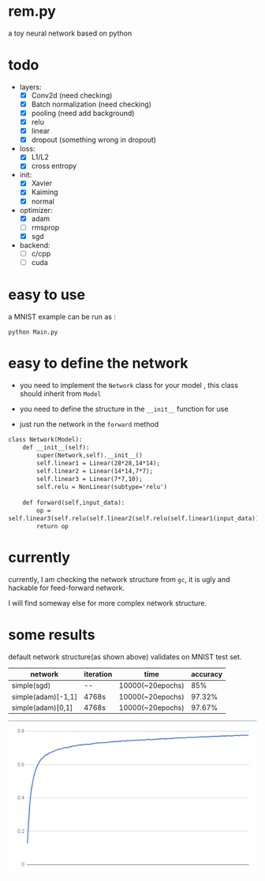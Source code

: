 # rem.py

a toy neural network based on python

# todo

* layers:
    - [x] Conv2d (need checking)
    - [x] Batch normalization (need checking)
    - [x] pooling (need add background)
    - [x] relu
    - [x] linear
    - [x] dropout (something wrong in dropout)
    
* loss:
    - [x] L1/L2
    - [x] cross entropy
* init:
    - [x] Xavier
    - [x] Kaiming
    - [x] normal
     
* optimizer:
    - [x] adam
    - [ ] rmsprop
    - [x] sgd
    
* backend:
    - [ ] c/cpp
    - [ ] cuda

# easy to use

a MNIST example can be run as :

```
python Main.py
```

# easy to define the network

* you need to implement the `Network` class for your model , this class should inherit from `Model`

* you need to define the structure in the `__init__` function for use

* just run the network in the `forward` method


```
class Network(Model):
    def __init__(self):
        super(Network,self).__init__()
        self.linear1 = Linear(28*28,14*14);
        self.linear2 = Linear(14*14,7*7);
        self.linear3 = Linear(7*7,10);
        self.relu = NonLinear(subtype='relu')
        
    def forward(self,input_data):
        op = self.linear3(self.relu(self.linear2(self.relu(self.linear1(input_data)))))
        return op

```

# currently

currently, I am checking the network structure from `gc`, it is ugly and hackable for feed-forward network.

I will find someway else for more complex network structure.


# some results

default network structure(as shown above) validates on MNIST test set.

|network| iteration | time | accuracy|
|---|----|----| --- |
| simple(sgd) | -- | 10000(~20epochs) | 85%|
| simple(adam)[-1,1] | 4768s |10000(~20epochs) |  97.32% |
| simple(adam)[0,1] | 4768s |10000(~20epochs) | 97.67% |

![accuracy](https://github.com/vinthony/rem.py/blob/master/assets/default.png)

